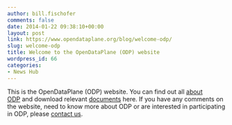 ```yaml
---
author: bill.fischofer
comments: false
date: 2014-01-22 09:38:10+00:00
layout: post
link: https://www.opendataplane.org/blog/welcome-odp/
slug: welcome-odp
title: Welcome to the OpenDataPlane (ODP) website
wordpress_id: 66
categories:
- News Hub
---
```


This is the OpenDataPlane (ODP) website. You can find out all [about ODP](/about/) and download relevant [documents](/downloads/) here. If you have any comments on the website, need to know more about ODP or are interested in participating in ODP, please [contact us](/contact/).

